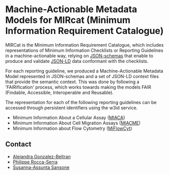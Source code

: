 # Machine-Actionable Metadata Models for MIRcat (Minimum Information Requirement Catalogue)

MIRCat is the Minimum Information Requirement Catalogue, which includes representations of Minimum Information Checklists or Reporting Guidelines in a machine-actionable way, relying on [JSON-schemas](https://json-schema.org/) that enable to produce and validate [JSON-LD](http://json-ld.org/) data conformant with the checklists. 

For each reporting guideline, we produced a Machine-Actionable Metadata Model represented in JSON-schemas and a set of JSON-LD context files that provide the semantic context. This was done by following a 'FAIRification' process, which works towards making the models FAIR (Findable, Accessible, Interoperable and Reusable). 

The representation for each of the following reporting guidelines can be accessed through persistent identifiers using the w3id service.

- Minimum Information About a Cellular Assay ([MIACA](http://w3id.org/mircat/miaca/))
- Minimum Information About Cell Migration Assays ([MIACME](http://w3id.org/mircat/miacme/))
- Minimum Information about Flow Cytometry ([MiFlowCyt](http://w3id.org/mircat/miflowcyt/))

## Contact

- [Alejandra Gonzalez-Beltran](http://github.com/agbeltran)
- [Philippe Rocca-Serra](http://gitub.com/proccaserra)
- [Susanna-Assunta Sansone](http://github.com/SusannaSansone)

